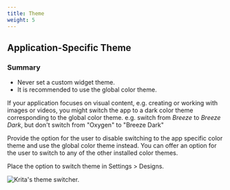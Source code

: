 ```yaml
---
title: Theme
weight: 5
---
```


Application-Specific Theme
--------------------------

### Summary

-   Never set a custom widget theme.
-   It is recommended to use the global color theme.

If your application focuses on visual content, e.g. creating or working
with images or videos, you might switch the app to a dark color theme
corresponding to the global color theme. e.g. switch from *Breeze* to
*Breeze Dark*, but don't switch from "Oxygen" to "Breeze Dark"

Provide the option for the user to disable switching to the app specific
color theme and use the global color theme instead. You can offer an
option for the user to switch to any of the other installed color
themes.

Place the option to switch theme in Settings > Designs.

![Krita\'s theme switcher.](/hig/Switch-theme.jpeg)
